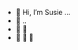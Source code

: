- 👋 Hi, I’m Susie ...
- 👋 ..
- 👋 👋 
- 👋 👋 👋 

<!---
susj0/susj0 is a ✨ special ✨ repository because its `README.md` (this file) appears on your GitHub profile.
You can click the Preview link to take a look at your changes.
--->
